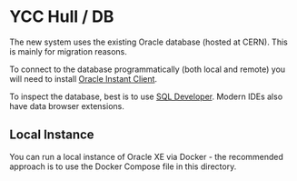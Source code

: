 # YCC Hull / DB

The new system uses the existing Oracle database (hosted at CERN). This is mainly for migration reasons.

To connect to the database programmatically (both local and remote) you will need to
install [Oracle Instant Client](https://www.oracle.com/uk/database/technologies/instant-client/downloads.html).

To inspect the database, best is to
use [SQL Developer](https://www.oracle.com/database/technologies/appdev/sqldeveloper-landing.html).
Modern IDEs also have data browser extensions.

## Local Instance

You can run a local instance of Oracle XE via Docker - the recommended approach is to use the Docker Compose file in
this directory.
